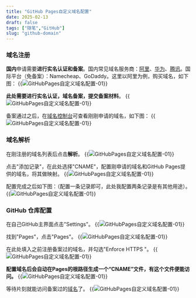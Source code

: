 ```yaml
---
title: "GitHub Pages自定义域名配置"
date: 2025-02-13
draft: false
tags: ["随笔","GitHub"]
slug: "github-domain"
---
```



### 域名注册
**国内**申请需要**进行实名认证和备案**。国内常见域名服务商：[阿里](https://wanwang.aliyun.com/)、[华为](https://www.huaweicloud.com/product/domain.html)、[腾讯](https://cloud.tencent.com/act/pro/domain-sales)。国际平台（免备案）：Namecheap、GoDaddy。这里以阿里为例，购买域名，如下图：
{{<img src="/posts/annex/images/essays/GitHubPages自定义域名配置-01.png" alt="GitHubPages自定义域名配置-01">}}

**此处需要进行实名认证，域名备案，提交备案材料**。
{{<img src="/posts/annex/images/essays/GitHubPages自定义域名配置-02.png" alt="GitHubPages自定义域名配置-01">}}

备案通过之后，在[域名控制台](https://dc.console.aliyun.com/next/index)可查看刚刚申请的域名，如下图：
{{<img src="/posts/annex/images/essays/GitHubPages自定义域名配置-03.png" alt="GitHubPages自定义域名配置-01">}}

### 域名解析
在刚注册的域名列表后点击**解析**。
{{<img src="/posts/annex/images/essays/GitHubPages自定义域名配置-04.png" alt="GitHubPages自定义域名配置-01">}}

点击"添加记录"，在此处选择"CNAME"，配置刚申请的域名和GitHub Pages提供的域名，将其做映射。
{{<img src="/posts/annex/images/essays/GitHubPages自定义域名配置-05.png" alt="GitHubPages自定义域名配置-01">}}

配置完成之后如下图：（配置一条记录即可，此处我配置两条记录是有其他用途）。
{{<img src="/posts/annex/images/essays/GitHubPages自定义域名配置-06.png" alt="GitHubPages自定义域名配置-01">}}

### GitHub 仓库配置
在自己GitHub主界面点击"Settings"。
{{<img src="/posts/annex/images/essays/GitHubPages自定义域名配置-07.png" alt="GitHubPages自定义域名配置-01">}}

找到"Pages"，点击"Pages"。
{{<img src="/posts/annex/images/essays/GitHubPages自定义域名配置-08.png" alt="GitHubPages自定义域名配置-01">}}

在此处填入之前注册备案过的域名，并勾选"Enforce HTTPS "。
{{<img src="/posts/annex/images/essays/GitHubPages自定义域名配置-09.png" alt="GitHubPages自定义域名配置-01">}}

**配置域名后会自动在Pages的根路径生成一个“CNAME”文件，有这个文件便能访问。**
{{<img src="/posts/annex/images/essays/GitHubPages自定义域名配置-10.png" alt="GitHubPages自定义域名配置-01">}}

等待片刻就能访问备案过的[域名](https://blog.lijizhi.website/)了。
{{<img src="/posts/annex/images/essays/GitHubPages自定义域名配置-11.png" alt="GitHubPages自定义域名配置-01">}}


